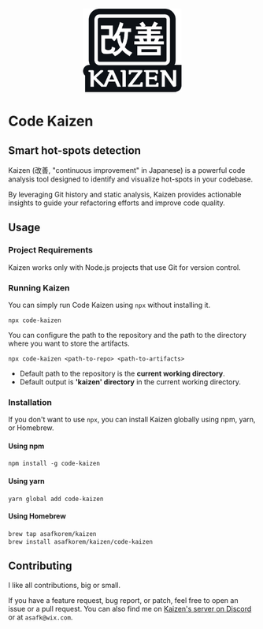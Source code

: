<p align="center">
<img src="https://github.com/asafkorem/Kaizen/blob/master/logo.png" alt="Kaizen logo" width="200"/>
</p>

# Code Kaizen

## Smart hot-spots detection

Kaizen (改善, "continuous improvement" in Japanese) is a powerful code analysis tool designed to identify and visualize hot-spots in your codebase.

By leveraging Git history and static analysis, Kaizen provides actionable insights to guide your refactoring efforts and improve code quality.

## Usage

### Project Requirements

Kaizen works only with Node.js projects that use Git for version control.

### Running Kaizen

You can simply run Code Kaizen using `npx` without installing it.

```shell
npx code-kaizen
```

You can configure the path to the repository and the path to the directory where you want to store the artifacts.

```
npx code-kaizen <path-to-repo> <path-to-artifacts>
```

- Default path to the repository is the **current working directory**.
- Default output is **'kaizen' directory** in the current working directory.

### Installation

If you don't want to use `npx`, you can install Kaizen globally using npm, yarn, or Homebrew.

#### Using npm

```shell
npm install -g code-kaizen
```

#### Using yarn

```shell
yarn global add code-kaizen
```

#### Using Homebrew

```shell
brew tap asafkorem/kaizen
brew install asafkorem/kaizen/code-kaizen
```

## Contributing

I like all contributions, big or small. 

If you have a feature request, bug report, or patch, feel free to open an issue or a pull request.
You can also find me on [Kaizen's server on Discord](https://discord.gg/EWfmnnfb5T) or at `asafk@wix.com`.
